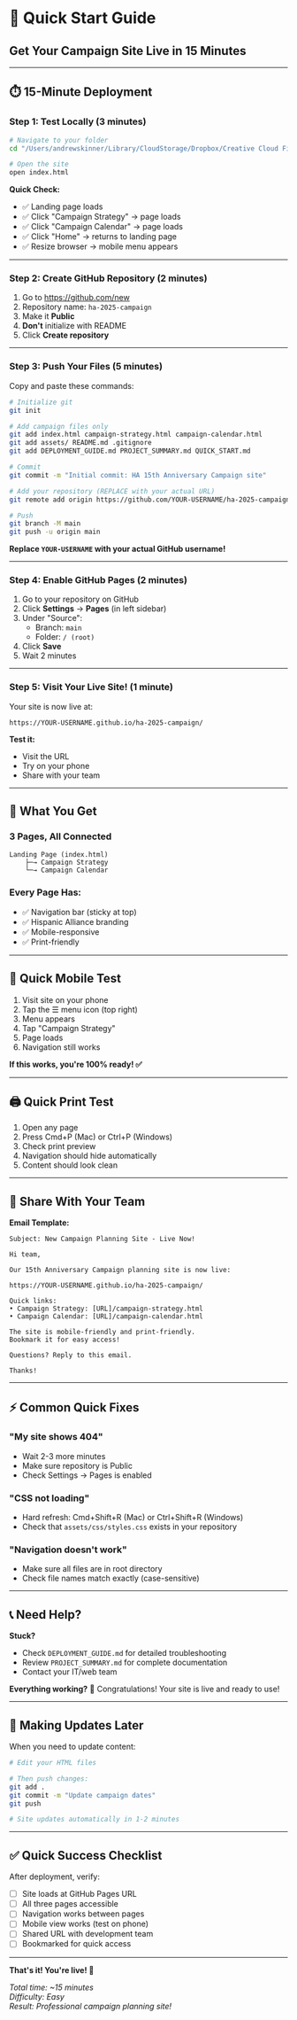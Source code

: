 # 🚀 Quick Start Guide
## Get Your Campaign Site Live in 15 Minutes

---

## ⏱️ 15-Minute Deployment

### Step 1: Test Locally (3 minutes)

```bash
# Navigate to your folder
cd "/Users/andrewskinner/Library/CloudStorage/Dropbox/Creative Cloud Files/0-HA-CC/2025/4 - 2025 EOY/2025 HA EOY Overview"

# Open the site
open index.html
```

**Quick Check:**
- ✅ Landing page loads
- ✅ Click "Campaign Strategy" → page loads
- ✅ Click "Campaign Calendar" → page loads
- ✅ Click "Home" → returns to landing page
- ✅ Resize browser → mobile menu appears

---

### Step 2: Create GitHub Repository (2 minutes)

1. Go to https://github.com/new
2. Repository name: `ha-2025-campaign`
3. Make it **Public**
4. **Don't** initialize with README
5. Click **Create repository**

---

### Step 3: Push Your Files (5 minutes)

Copy and paste these commands:

```bash
# Initialize git
git init

# Add campaign files only
git add index.html campaign-strategy.html campaign-calendar.html
git add assets/ README.md .gitignore
git add DEPLOYMENT_GUIDE.md PROJECT_SUMMARY.md QUICK_START.md

# Commit
git commit -m "Initial commit: HA 15th Anniversary Campaign site"

# Add your repository (REPLACE with your actual URL)
git remote add origin https://github.com/YOUR-USERNAME/ha-2025-campaign.git

# Push
git branch -M main
git push -u origin main
```

**Replace `YOUR-USERNAME` with your actual GitHub username!**

---

### Step 4: Enable GitHub Pages (2 minutes)

1. Go to your repository on GitHub
2. Click **Settings** → **Pages** (in left sidebar)
3. Under "Source":
   - Branch: `main`
   - Folder: `/ (root)`
4. Click **Save**
5. Wait 2 minutes

---

### Step 5: Visit Your Live Site! (1 minute)

Your site is now live at:
```
https://YOUR-USERNAME.github.io/ha-2025-campaign/
```

**Test it:**
- Visit the URL
- Try on your phone
- Share with your team

---

## 🎯 What You Get

### 3 Pages, All Connected

```
Landing Page (index.html)
    ├─→ Campaign Strategy
    └─→ Campaign Calendar
```

### Every Page Has:
- ✅ Navigation bar (sticky at top)
- ✅ Hispanic Alliance branding
- ✅ Mobile-responsive
- ✅ Print-friendly

---

## 📱 Quick Mobile Test

1. Visit site on your phone
2. Tap the ☰ menu icon (top right)
3. Menu appears
4. Tap "Campaign Strategy"
5. Page loads
6. Navigation still works

**If this works, you're 100% ready! ✅**

---

## 🖨️ Quick Print Test

1. Open any page
2. Press Cmd+P (Mac) or Ctrl+P (Windows)
3. Check print preview
4. Navigation should hide automatically
5. Content should look clean

---

## 🔗 Share With Your Team

**Email Template:**

```
Subject: New Campaign Planning Site - Live Now!

Hi team,

Our 15th Anniversary Campaign planning site is now live:

https://YOUR-USERNAME.github.io/ha-2025-campaign/

Quick links:
• Campaign Strategy: [URL]/campaign-strategy.html
• Campaign Calendar: [URL]/campaign-calendar.html

The site is mobile-friendly and print-friendly.
Bookmark it for easy access!

Questions? Reply to this email.

Thanks!
```

---

## ⚡ Common Quick Fixes

### "My site shows 404"
- Wait 2-3 more minutes
- Make sure repository is Public
- Check Settings → Pages is enabled

### "CSS not loading"
- Hard refresh: Cmd+Shift+R (Mac) or Ctrl+Shift+R (Windows)
- Check that `assets/css/styles.css` exists in your repository

### "Navigation doesn't work"
- Make sure all files are in root directory
- Check file names match exactly (case-sensitive)

---

## 📞 Need Help?

**Stuck?** 
- Check `DEPLOYMENT_GUIDE.md` for detailed troubleshooting
- Review `PROJECT_SUMMARY.md` for complete documentation
- Contact your IT/web team

**Everything working?** 
🎉 Congratulations! Your site is live and ready to use!

---

## 🔄 Making Updates Later

When you need to update content:

```bash
# Edit your HTML files

# Then push changes:
git add .
git commit -m "Update campaign dates"
git push

# Site updates automatically in 1-2 minutes
```

---

## ✅ Quick Success Checklist

After deployment, verify:

- [ ] Site loads at GitHub Pages URL
- [ ] All three pages accessible
- [ ] Navigation works between pages
- [ ] Mobile view works (test on phone)
- [ ] Shared URL with development team
- [ ] Bookmarked for quick access

---

**That's it! You're live! 🚀**

*Total time: ~15 minutes*  
*Difficulty: Easy*  
*Result: Professional campaign planning site!*

